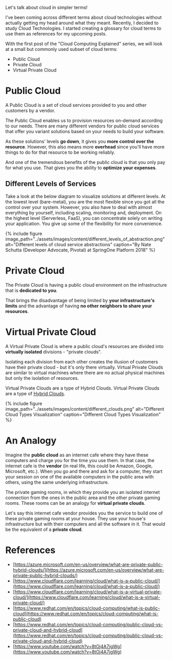 Let's talk about cloud in simpler terms!

I've been coming across different terms about cloud technologies without actually getting my head around what they meant. Recently, I decided to study Cloud Technologies. I started creating a glossary for cloud terms to use them as references for my upcoming posts.

With the first post of the "Cloud Computing Explained" series, we will look at a small but commonly used subset of cloud terms:
* Public Cloud
* Private Cloud
* Virtual Private Cloud

# Public Cloud

A Public Cloud is a set of cloud services provided to you and other customers by a vendor.

The Public Cloud enables us to provision resources on-demand according to our needs. There are many different vendors for public cloud services that offer you variant solutions based on your needs to build your software.

As these solutions' levels **go down**, it gives you **more control over the resource**. However, this also means more **overhead** since you'll have more things to do for that resource to be working reliably.

And one of the tremendous benefits of the public cloud is that you only pay for what you use. That gives you the ability to **optimize your expenses**.

## Different Levels of Services

Take a look at the below diagram to visualize solutions at different levels. At the lowest level (bare-metal), you are the most flexible since you got all the control over your system. However, you also have to deal with almost everything by yourself, including scaling, monitoring and, deployment. On the highest level (Serverless, FaaS), you can concentrate solely on writing your application. You give up some of the flexibility for more convenience.


{% include figure image_path="../assets/images/content/different_levels_of_abstraction.png" alt="Different levels of cloud service abstractions" caption="By Nate Schutta (Developer Advocate, Pivotal) at SpringOne Platform 2018" %}

# Private Cloud

The Private Cloud is having a public cloud environment on the infrastructure that is **dedicated to you**. 

That brings the disadvantage of being limited by **your infrastructure's limits** and the advantage of having **no other neighbors to share your resources**.

# Virtual Private Cloud

A Virtual Private Cloud is where a public cloud's resources are divided into **virtually isolated** divisions - "private clouds".

Isolating each division from each other creates the illusion of customers have their private cloud - but it's only there virtually. Virtual Private Clouds are similar to virtual machines where there are no actual physical machines but only the isolation of resources. 

Virtual Private Clouds are a type of Hybrid Clouds. Virtual Private Clouds are a type of [Hybrid Clouds](https://www.redhat.com/en/topics/cloud-computing/what-is-hybrid-cloud).

{% include figure image_path="../assets/images/content/different_clouds.png" alt="Different Cloud Types Visualization" caption="Different Cloud Types Visualization" %}

# An Analogy

Imagine the **public cloud** as an internet cafe where they have these computers and charge you for the time you use them. In that case, the internet cafe is the **vendor** (in real life, this could be Amazon, Google, Microsoft, etc.). When you go and there and ask for a computer, they start your session on one of the available computers in the public area with others, using the same underlying infrastructure. 

The private gaming rooms, in which they provide you an isolated internet connection from the ones in the public area and the other private gaming rooms. These rooms can be an analogy for **virtual private clouds**. 

Let's say this internet cafe vendor provides you the service to build one of these private gaming rooms at your house. They use your house's infrastructure but with their computers and all the software in it. That would be the equivalent of a **private cloud**.

# References

* [https://azure.microsoft.com/en-us/overview/what-are-private-public-hybrid-clouds/](https://azure.microsoft.com/en-us/overview/what-are-private-public-hybrid-clouds/)
* [https://www.cloudflare.com/learning/cloud/what-is-a-public-cloud/](https://www.cloudflare.com/learning/cloud/what-is-a-public-cloud/)
* [https://www.cloudflare.com/learning/cloud/what-is-a-virtual-private-cloud/](https://www.cloudflare.com/learning/cloud/what-is-a-virtual-private-cloud/)
* [https://www.redhat.com/en/topics/cloud-computing/what-is-public-cloud](https://www.redhat.com/en/topics/cloud-computing/what-is-public-cloud)
* [https://www.redhat.com/en/topics/cloud-computing/public-cloud-vs-private-cloud-and-hybrid-cloud](https://www.redhat.com/en/topics/cloud-computing/public-cloud-vs-private-cloud-and-hybrid-cloud)
* [https://www.youtube.com/watch?v=8tOj4A7jgWg](https://www.youtube.com/watch?v=8tOj4A7jgWg)